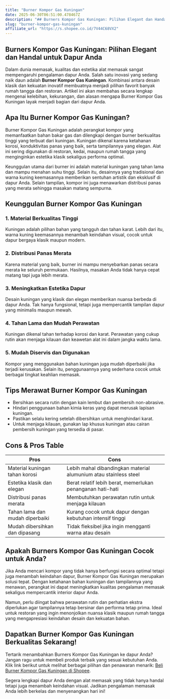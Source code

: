 ```yaml
---
title: "Burner Kompor Gas Kuningan"
date: 2025-06-30T06:51:00.478467Z
description: "## Burners Kompor Gas Kuningan: Pilihan Elegant dan Handal untuk Dapur Anda..."
slug: "burner-kompor-gas-kuningan"
affiliate_url: "https://s.shopee.co.id/7V44C68VX2"
---
```

## Burners Kompor Gas Kuningan: Pilihan Elegant dan Handal untuk Dapur Anda

Dalam dunia memasak, kualitas dan estetika alat memasak sangat mempengaruhi pengalaman dapur Anda. Salah satu inovasi yang sedang naik daun adalah **Burner Kompor Gas Kuningan**. Kombinasi antara desain klasik dan kekuatan inovatif membuatnya menjadi pilihan favorit banyak rumah tangga dan restoran. Artikel ini akan membahas secara lengkap mengenai kelebihan, kekurangan, dan alasan mengapa Burner Kompor Gas Kuningan layak menjadi bagian dari dapur Anda.

## Apa Itu Burner Kompor Gas Kuningan?

Burner Kompor Gas Kuningan adalah perangkat kompor yang memanfaatkan bahan bakar gas dan dilengkapi dengan burner berkualitas tinggi yang terbuat dari kuningan. Kuningan dikenal karena ketahanan korosi, konduktivitas panas yang baik, serta tampilannya yang elegan. Alat ini sering digunakan di restoran, kedai, maupun rumah tangga yang menginginkan estetika klasik sekaligus performa optimal.

Keunggulan utama dari burner ini adalah material kuningan yang tahan lama dan mampu menahan suhu tinggi. Selain itu, desainnya yang tradisional dan warna kuning keemasannya memberikan sentuhan artistik dan eksklusif di dapur Anda. Selain tampilan, kompor ini juga menawarkan distribusi panas yang merata sehingga masakan matang sempurna.

## Keunggulan Burner Kompor Gas Kuningan

### 1. Material Berkualitas Tinggi
Kuningan adalah pilihan bahan yang tangguh dan tahan karat. Lebih dari itu, warna kuning keemasannya menambah keindahan visual, cocok untuk dapur bergaya klasik maupun modern.

### 2. Distribusi Panas Merata
Karena material yang baik, burner ini mampu menyebarkan panas secara merata ke seluruh permukaan. Hasilnya, masakan Anda tidak hanya cepat matang tapi juga lebih merata.

### 3. Meningkatkan Estetika Dapur
Desain kuningan yang klasik dan elegan memberikan nuansa berbeda di dapur Anda. Tak hanya fungsional, tetapi juga mempercantik tampilan dapur yang minimalis maupun mewah.

### 4. Tahan Lama dan Mudah Perawatan
Kuningan dikenal tahan terhadap korosi dan karat. Perawatan yang cukup rutin akan menjaga kilauan dan keawetan alat ini dalam jangka waktu lama.

### 5. Mudah Diservis dan Digunakan
Kompor yang menggunakan bahan kuningan juga mudah diperbaiki jika terjadi kerusakan. Selain itu, penggunaannya yang sederhana cocok untuk berbagai tingkat keahlian memasak.

## Tips Merawat Burner Kompor Gas Kuningan

- Bersihkan secara rutin dengan kain lembut dan pembersih non-abrasive.
- Hindari penggunaan bahan kimia keras yang dapat merusak lapisan kuningan.
- Pastikan selalu kering setelah dibersihkan untuk menghindari karat.
- Untuk menjaga kilauan, gunakan lap khusus kuningan atau cairan pembersih kuningan yang tersedia di pasar.

## Cons & Pros Table

| **Pros** | **Cons** |
|-------------------------|------------------------------|
| Material kuningan tahan korosi | Lebih mahal dibandingkan material alumunium atau stainless steel |
| Estetika klasik dan elegan | Berat relatif lebih berat, memerlukan penanganan hati-hati |
| Distribusi panas merata | Membutuhkan perawatan rutin untuk menjaga kilauan |
| Tahan lama dan mudah diperbaiki | Kurang cocok untuk dapur dengan kebutuhan intensif tinggi |
| Mudah dibersihkan dan dipasang | Tidak fleksibel jika ingin mengganti warna atau desain |

## Apakah Burners Kompor Gas Kuningan Cocok untuk Anda?

Jika Anda mencari kompor yang tidak hanya berfungsi secara optimal tetapi juga menambah keindahan dapur, Burner Kompor Gas Kuningan merupakan solusi tepat. Dengan ketahanan bahan kuningan dan tampilannya yang menawan, perangkat ini dapat meningkatkan kualitas pengalaman memasak sekaligus mempercantik interior dapur Anda.

Namun, perlu diingat bahwa perawatan rutin dan perhatian ekstra diperlukan agar tampilannya tetap bersinar dan performa tetap prima. Ideal untuk restoran yang ingin menonjolkan nuansa klasik maupun rumah tangga yang mengapresiasi keindahan desain dan kekuatan bahan.

## Dapatkan Burner Kompor Gas Kuningan Berkualitas Sekarang!

Tertarik menambahkan Burners Kompor Gas Kuningan ke dapur Anda? Jangan ragu untuk membeli produk terbaik yang sesuai kebutuhan Anda. Klik link berikut untuk melihat berbagai pilihan dan penawaran menarik: [Beli Burner Kompor Gas Kuningan di Shopee](https://s.shopee.co.id/7V44C68VX2).

Segera lengkapi dapur Anda dengan alat memasak yang tidak hanya handal tetapi juga menambah keindahan visual. Jadikan pengalaman memasak Anda lebih berkelas dan menyenangkan hari ini!